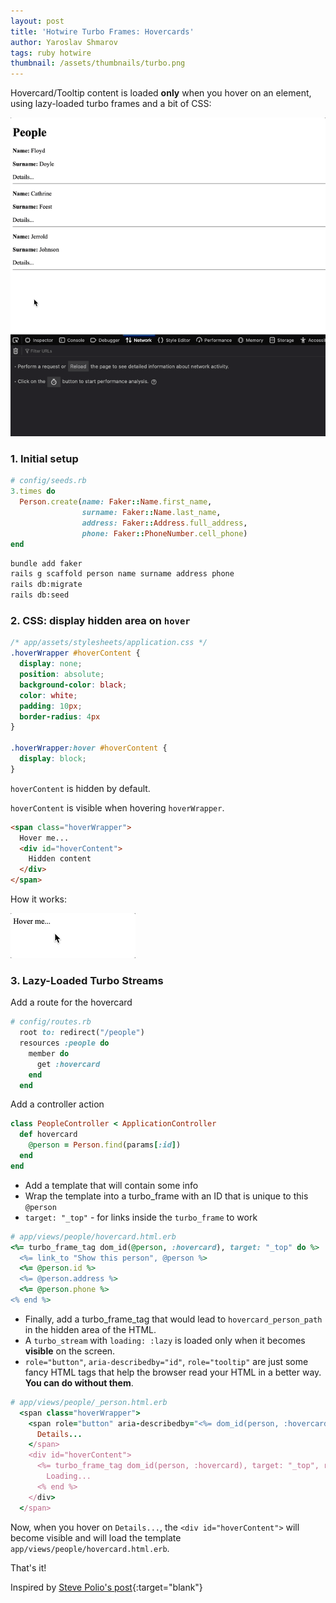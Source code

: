 ```yaml
---
layout: post
title: 'Hotwire Turbo Frames: Hovercards'
author: Yaroslav Shmarov
tags: ruby hotwire
thumbnail: /assets/thumbnails/turbo.png
---
```


Hovercard/Tooltip content is loaded **only** when you hover on an element, using lazy-loaded turbo frames and a bit of CSS:

![turbo frame hovercards](/assets/images/turbo-frame-hovercards.gif)

### 1. Initial setup

```ruby
# config/seeds.rb
3.times do
  Person.create(name: Faker::Name.first_name,
                surname: Faker::Name.last_name,
                address: Faker::Address.full_address,
                phone: Faker::PhoneNumber.cell_phone)
end
```

```sh
bundle add faker
rails g scaffold person name surname address phone
rails db:migrate
rails db:seed
```

### 2. CSS: display hidden area on `hover`

```css
/* app/assets/stylesheets/application.css */
.hoverWrapper #hoverContent {
  display: none;
  position: absolute;
  background-color: black;
  color: white;
  padding: 10px;
  border-radius: 4px
}

.hoverWrapper:hover #hoverContent {
  display: block;
}
```

`hoverContent` is hidden by default.

`hoverContent` is visible when hovering `hoverWrapper`.

```html
<span class="hoverWrapper">
  Hover me...
  <div id="hoverContent">
    Hidden content
  </div>
</span>
```

How it works:

![CSS - hover to display](/assets/images/css-hover-open.gif)

### 3. Lazy-Loaded Turbo Streams

Add a route for the hovercard

```ruby
# config/routes.rb
  root to: redirect("/people")
  resources :people do
    member do
      get :hovercard
    end
  end
```

Add a controller action

```ruby
class PeopleController < ApplicationController
  def hovercard
    @person = Person.find(params[:id])
  end
end
```

* Add a template that will contain some info
* Wrap the template into a turbo_frame with an ID that is unique to this `@person`
* `target: "_top"` - for links inside the `turbo_frame` to work

```ruby
# app/views/people/hovercard.html.erb
<%= turbo_frame_tag dom_id(@person, :hovercard), target: "_top" do %>
  <%= link_to "Show this person", @person %>
  <%= @person.id %>
  <%= @person.address %>
  <%= @person.phone %>
<% end %>
```

* Finally, add a turbo_frame_tag that would lead to `hovercard_person_path` in the hidden area of the HTML.
* A `turbo_stream` with `loading: :lazy` is loaded only when it becomes **visible** on the screen.
* `role="button"`, `aria-describedby="id"`, `role="tooltip"` are just some fancy HTML tags that help the browser read your HTML in a better way. **You can do without them**.

```ruby
# app/views/people/_person.html.erb
  <span class="hoverWrapper">
    <span role="button" aria-describedby="<%= dom_id(person, :hovercard) %>">
      Details...
    </span>
    <div id="hoverContent">
      <%= turbo_frame_tag dom_id(person, :hovercard), target: "_top", role: "tooltip", src: hovercard_person_path(person), loading: :lazy do %>
        Loading...
      <% end %>
    </div>
  </span>
```

Now, when you hover on `Details...`, the `<div id="hoverContent">` will become visible and will load the template `app/views/people/hovercard.html.erb`.

That's it!

Inspired by [Steve Polio's post](https://thoughtbot.com/blog/hotwire-asynchronously-loaded-tooltips){:target="blank"}
